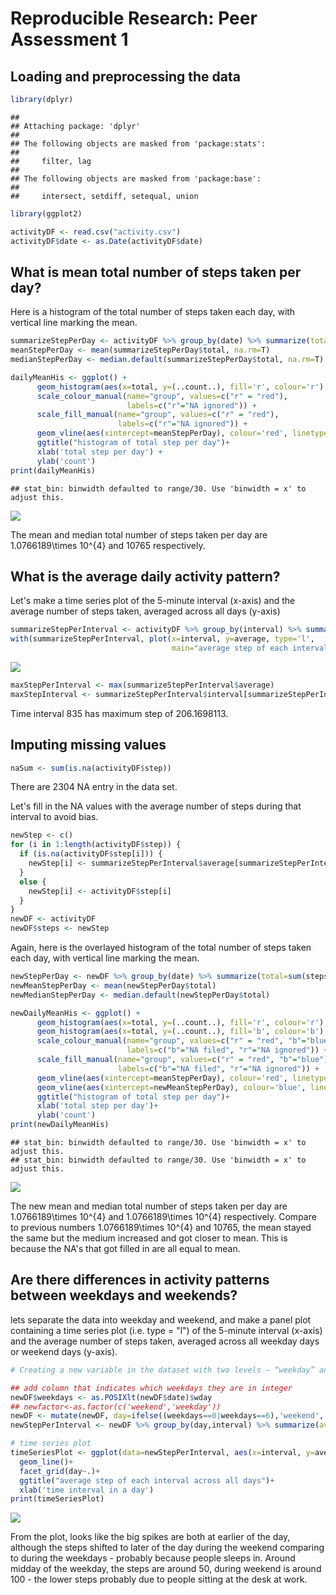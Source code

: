 # Reproducible Research: Peer Assessment 1


## Loading and preprocessing the data


```r
library(dplyr)
```

```
## 
## Attaching package: 'dplyr'
## 
## The following objects are masked from 'package:stats':
## 
##     filter, lag
## 
## The following objects are masked from 'package:base':
## 
##     intersect, setdiff, setequal, union
```

```r
library(ggplot2)
```


```r
activityDF <- read.csv("activity.csv")
activityDF$date <- as.Date(activityDF$date)
```

## What is mean total number of steps taken per day?

Here is a histogram of the total number of steps taken each day, with vertical line marking the mean. 


```r
summarizeStepPerDay <- activityDF %>% group_by(date) %>% summarize(total=sum(steps))
meanStepPerDay <- mean(summarizeStepPerDay$total, na.rm=T)
medianStepPerDay <- median.default(summarizeStepPerDay$total, na.rm=T)

dailyMeanHis <- ggplot() +
      geom_histogram(aes(x=total, y=(..count..), fill='r', colour='r'), alpha=0.2, data =summarizeStepPerDay) +
      scale_colour_manual(name="group", values=c("r" = "red"), 
                          labels=c("r"="NA ignored")) +    
      scale_fill_manual(name="group", values=c("r" = "red"), 
                        labels=c("r"="NA ignored")) +
      geom_vline(aes(xintercept=meanStepPerDay), colour='red', linetype="dashed", size=1) +
      ggtitle("histogram of total step per day")+ 
      xlab('total step per day') +
      ylab('count')
print(dailyMeanHis)
```

```
## stat_bin: binwidth defaulted to range/30. Use 'binwidth = x' to adjust this.
```

![](PA1_template_files/figure-html/unnamed-chunk-3-1.png) 

The mean and median total number of steps taken per day are 1.0766189\times 10^{4} and 
10765 respectively. 

## What is the average daily activity pattern?

Let's make a time series plot of the 5-minute interval (x-axis) and the average number of steps taken, averaged across all days (y-axis)


```r
summarizeStepPerInterval <- activityDF %>% group_by(interval) %>% summarize(average=mean(steps, na.rm=T))
with(summarizeStepPerInterval, plot(x=interval, y=average, type='l',
                                    main="average step of each interval across all days"))
```

![](PA1_template_files/figure-html/unnamed-chunk-4-1.png) 

```r
maxStepPerInterval <- max(summarizeStepPerInterval$average)
maxStepInterval <- summarizeStepPerInterval$interval[summarizeStepPerInterval$average==maxStepPerInterval]
```

Time interval 835 has maximum step of 206.1698113. 

## Imputing missing values


```r
naSum <- sum(is.na(activityDF$step))
```

There are 2304 NA entry in the data set. 

Let's fill in the NA values with the average number of steps during that interval to avoid bias. 


```r
newStep <- c()
for (i in 1:length(activityDF$step)) {
  if (is.na(activityDF$step[i])) { 
    newStep[i] <- summarizeStepPerInterval$average[summarizeStepPerInterval$interval==activityDF$interval[i]]
  }
  else {
    newStep[i] <- activityDF$step[i]
  }
}
newDF <- activityDF
newDF$steps <- newStep
```

Again, here is the overlayed histogram of the total number of steps taken each day, with vertical line marking the mean. 


```r
newStepPerDay <- newDF %>% group_by(date) %>% summarize(total=sum(steps))
newMeanStepPerDay <- mean(newStepPerDay$total)
newMedianStepPerDay <- median.default(newStepPerDay$total)

newDailyMeanHis <- ggplot() +
      geom_histogram(aes(x=total, y=(..count..), fill='r', colour='r'), alpha=0.2, data =summarizeStepPerDay) +
      geom_histogram(aes(x=total, y=(..count..), fill='b', colour='b'), alpha=0.2, data =newStepPerDay) +
      scale_colour_manual(name="group", values=c("r" = "red", "b"="blue"), 
                          labels=c("b"="NA filed", "r"="NA ignored")) +    
      scale_fill_manual(name="group", values=c("r" = "red", "b"="blue"), 
                        labels=c("b"="NA filed", "r"="NA ignored")) +
      geom_vline(aes(xintercept=meanStepPerDay), colour='red', linetype="dashed", size=1) +
      geom_vline(aes(xintercept=newMeanStepPerDay), colour='blue', linetype="dashed", size=1) +
      ggtitle("histogram of total step per day")+ 
      xlab('total step per day')+
      ylab('count')
print(newDailyMeanHis)
```

```
## stat_bin: binwidth defaulted to range/30. Use 'binwidth = x' to adjust this.
## stat_bin: binwidth defaulted to range/30. Use 'binwidth = x' to adjust this.
```

![](PA1_template_files/figure-html/unnamed-chunk-7-1.png) 

The new mean and median total number of steps taken per day are 1.0766189\times 10^{4} and 
1.0766189\times 10^{4} respectively. Compare to previous numbers 1.0766189\times 10^{4} and 
10765, the mean stayed the same but the medium increased and got closer to mean. This is because the NA's that got filled in are all equal to mean. 

## Are there differences in activity patterns between weekdays and weekends?

lets separate the data into weekday and weekend, and make a panel plot containing a time series plot (i.e. type = "l") of the 5-minute interval (x-axis) and the average number of steps taken, averaged across all weekday days or weekend days (y-axis).


```r
# Creating a new variable in the dataset with two levels – “weekday” and “weekend” indicating whether a given date is a weekday or weekend day.

## add column that indicates which weekdays they are in integer
newDF$weekdays <- as.POSIXlt(newDF$date)$wday
## newfactor<-as.factor(c('weekend','weekday'))
newDF <- mutate(newDF, day=ifelse((weekdays==0|weekdays==6),'weekend','weekday' ))
newStepPerInterval <- newDF %>% group_by(day,interval) %>% summarize(average=mean(steps, na.rm=T))

# time series plot 
timeSeriesPlot <- ggplot(data=newStepPerInterval, aes(x=interval, y=average)) + 
  geom_line()+
  facet_grid(day~.)+
  ggtitle("average step of each interval across all days")+ 
  xlab('time interval in a day')
print(timeSeriesPlot)
```

![](PA1_template_files/figure-html/unnamed-chunk-8-1.png) 

From the plot, looks like the big spikes are both at earlier of the day, although the steps shifted to later of the day during the weekend comparing to during the weekdays - probably because people sleeps in. Around midday of the weekday, the steps are around 50, during weekend is around 100 - the lower steps probably due to people sitting at the desk at work. 
